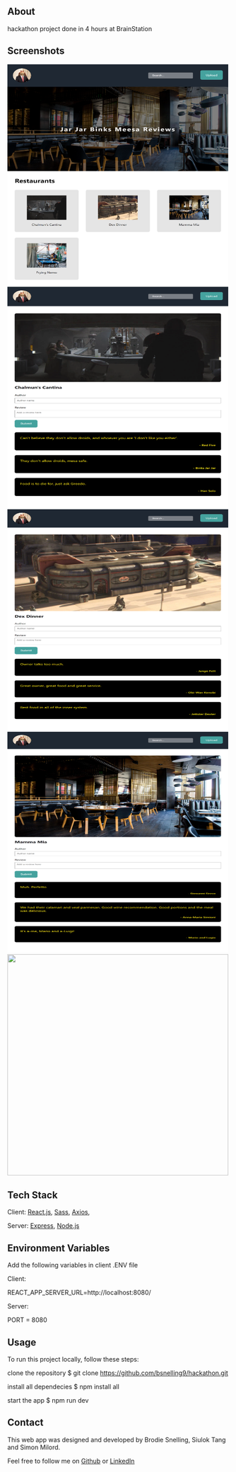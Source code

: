 ## About
hackathon project done in 4 hours at BrainStation


## Screenshots

<img src="https://github.com/bsnelling9/hackathon/blob/main/images/meesareviews.png" width=500rem height=500rem> <img src="https://github.com/bsnelling9/hackathon/blob/main/images/meesareviews-chal.png" width=500rem height=500rem> <img src="https://github.com/bsnelling9/hackathon/blob/main/images/meesareviews-dex.png" width=500rem height=500rem> <img src="https://github.com/bsnelling9/hackathon/blob/main/images/meesareviews-italy.png" width=500rem height=500rem> <img src="https://github.com/bsnelling9/hackathon/blob/main/images/meesareviews-nemo.png" width=500rem height=500rem>


## Tech Stack
Client:
[React.js](https://reactjs.org/),
[Sass](https://sass-lang.com/),
[Axios](https://axios-http.com/),

Server:
[Express](https://expressjs.com/),
[Node.js](https://nodejs.org/en/)

## Environment Variables
Add the following variables in client .ENV file

Client: 

REACT_APP_SERVER_URL=http://localhost:8080/
  
Server:
  
PORT = 8080

## Usage
To run this project locally, follow these steps:

clone the repository
$ git clone https://github.com/bsnelling9/hackathon.git

install all dependecies
$ npm install all

start the app
$ npm run dev


## Contact
This web app was designed and developed by Brodie Snelling, Siulok Tang and Simon Milord.

Feel free to follow me on [Github](https://github.com/bsnelling9) or [LinkedIn](https://www.linkedin.com/in/brodie-snelling/)
